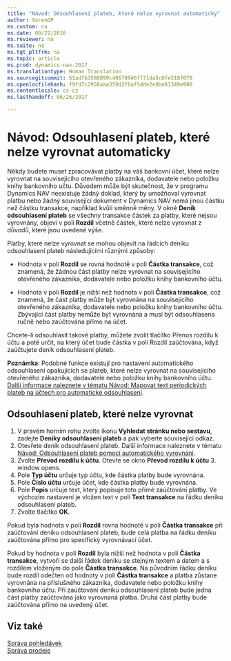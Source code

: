 ```yaml
---
title: "Návod: Odsouhlasení plateb, které nelze vyrovnat automaticky"
author: SorenGP
ms.custom: na
ms.date: 09/22/2016
ms.reviewer: na
ms.suite: na
ms.tgt_pltfrm: na
ms.topic: article
ms.prod: dynamics-nav-2017
ms.translationtype: Human Translation
ms.sourcegitcommit: 51adfb3588099c496f0946ff71da5c6fe518f070
ms.openlocfilehash: f9fd7c2958aaa359d2f6af5dde2e8be81349e900
ms.contentlocale: cs-cz
ms.lasthandoff: 06/26/2017

---
```


# <a name="how-to-reconcile-payments-that-cannot-be-applied-automatically"></a>Návod: Odsouhlasení plateb, které nelze vyrovnat automaticky
Někdy budete muset zpracovávat platby na váš bankovní účet, které nelze vyrovnat na souvisejícího otevřeného zákazníka, dodavatele nebo položku knihy bankovního učtu. Důvodem může být skutečnost, že v programu Dynamics NAV neexistuje žádný doklad, který by umožňoval vyrovnat platbu nebo žádný související dokument v Dynamics NAV nemá jinou částku než částku transakce, například kvůli směnně měny. V okně **Deník odsouhlasení plateb** se všechny transakce částek za platby, které nejsou vyrovnány, objeví v poli **Rozdíl** včetně částek, které nelze vyrovnat z důvodů, které jsou uvedené výše.

Platby, které nelze vyrovnat se mohou objevit na řádcích deníku odsouhlasení plateb následujícími různými způsoby:

- Hodnota v poli **Rozdíl** se rovná hodnotě v poli **Částka transakce**, což znamená, že žádnou část platby nelze vyrovnat na souvisejícího otevřeného zákazníka, dodavatele nebo položku knihy bankovního účtu.

- Hodnota v poli **Rozdíl** je nižší než hodnota v poli **Částka transakce**, což znamená, že část platby může být vyrovnána na souvisejícího otevřeného zákazníka, dodavatele nebo položku knihy bankovního účtu. Zbývající část platby nemůže být vyrovnána a musí být odsouhlasena ručně nebo zaúčtována přímo na účet.

Chcete-li odsouhlasit takové platby, můžete zvolit tlačítko Přenos rozdílu k účtu a poté určit, na který účet bude částka v poli Rozdíl zaúčtována, když zaúčtujete deník odsouhlasení plateb.

**Poznámka**: Podobné funkce existují pro nastavení automatického odsouhlasení opakujících se plateb, které nelze vyrovnat na souvisejícího otevřeného zákazníka, dodavatele nebo položku knihy bankovního účtu. [Další informace naleznete v tématu Návod: Mapovat text periodických plateb na účtech pro automatické odsouhlasení](receivables-how-map-text-recurring-payments-accounts-auto-reconcilliation.md).

## <a name="to-reconcile-payments-that-cannot-be-applied"></a>Odsouhlasení plateb, které nelze vyrovnat
1. V pravém horním rohu zvolte ikonu **Vyhledat stránku nebo sestavu**, zadejte **Deníky odsouhlasení plateb** a pak vyberte související odkaz.
2. Otevřete deník odsouhlasení plateb. Další informace naleznete v tématu [Návod: Odsouhlasení plateb pomocí automatického vyrovnání](receivables-how-reconcile-payments-auto-application.md).
3. Zvolte **Převod rozdílu k účtu**. Otevře se okno **Převod rozdílu k účtu** 3. window opens.
4. Pole **Typ účtu** určuje typ účtu, kde částka platby bude vyrovnána.
5. Pole **Číslo účtu** určuje účet, kde částka platby bude vyrovnána.
6. Pole **Popis** určuje text, který popisuje toto přímé zaúčtování platby. Ve výchozím nastavení je vložen text v poli **Text transakce** na řádku deníku odsouhlasení plateb.
7. Zvolte tlačítko **OK**.

Pokud byla hodnota v poli **Rozdíl** rovna hodnotě v poli **Částka transakce** při zaúčtování deníku odsouhlasení plateb, bude celá platba na řádku deníku zaúčtována přímo pro specifický vyrovnávací účet.

Pokud by hodnota v poli **Rozdíl** byla nižší než hodnota v poli **Částka transakce**, vytvoří se další řádek deníku se stejným textem a datem a s rozdílem vloženým do pole **Částka transakce**. Na původním řádku deníku bude rozdíl odečten od hodnoty v poli **Částka transakce** a platba zůstane vyrovnána na příslušného zákazníka, dodavatele nebo položku knihy bankovního účtu. Při zaúčtování deníku odsouhlasení plateb bude jedna část platby zaúčtována jako vyrovnaná platba. Druhá část platby bude zaúčtována přímo na uvedený účet.

## <a name="see-also"></a>Viz také
[Správa pohledávek](receivables-manage-receivables.md)  
[Správa prodeje](sales-manage-sales.md)

